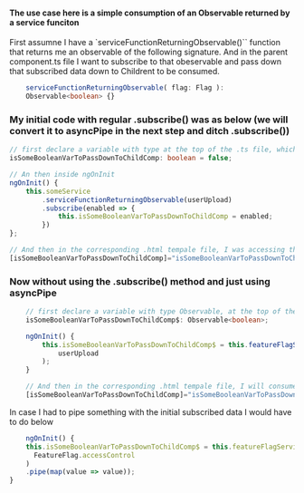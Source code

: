 #### The use case here is a simple consumption of an Observable returned by a service funciton

First assumne I have a `serviceFunctionReturningObservable()`` function that returns me an observable of the following signature. And in the parent component.ts file I want to subscribe to that obeservable and pass down that subscribed data down to Childrent to be consumed.

```ts
    serviceFunctionReturningObservable( flag: Flag ):
    Observable<boolean> {}
```

### My initial code with regular .subscribe() was as below (we will convert it to asyncPipe in the next step and ditch .subscribe())

```ts
// first declare a variable with type at the top of the .ts file, which will hold the subscribed data
isSomeBooleanVarToPassDownToChildComp: boolean = false;

// An then inside ngOnInit
ngOnInit() {
    this.someService
        .serviceFunctionReturningObservable(userUpload)
        .subscribe(enabled => {
            this.isSomeBooleanVarToPassDownToChildComp = enabled;
        })
};

// And then in the corresponding .html tempale file, I was accessing this data
[isSomeBooleanVarToPassDownToChildComp]="isSomeBooleanVarToPassDownToChildComp"
```

### Now without using the .subscribe() method and just using asyncPipe

```ts
    // first declare a variable with type Observable, at the top of the .ts file
    isSomeBooleanVarToPassDownToChildComp$: Observable<boolean>;

    ngOnInit() {
        this.isSomeBooleanVarToPassDownToChildComp$ = this.featureFlagService(
            userUpload
        );
    }

    // And then in the corresponding .html tempale file, I will consume this subsribed data directly with asyncPipe
    [isSomeBooleanVarToPassDownToChildComp]="isSomeBooleanVarToPassDownToChildComp$ | async"

```

In case I had to pipe something with the initial subscribed data I would have to do below

```ts
    ngOnInit() {
    this.isSomeBooleanVarToPassDownToChildComp$ = this.featureFlagService.serviceFunctionReturningObservable(
      FeatureFlag.accessControl
    )
    .pipe(map(value => value));
}
```
